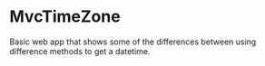 MvcTimeZone
===========
Basic web app that shows some of the differences between using difference methods to get a datetime.